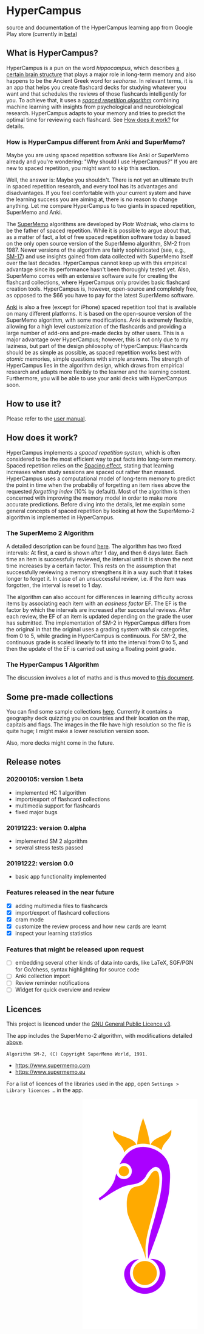 # HyperCampus
source and documentation of the HyperCampus learning app from Google Play store (currently in [beta](https://play.google.com/store/apps/details?id=onion.w4v3xrmknycexlsd.app.hypercampus))

## What is HyperCampus?

HyperCampus is a pun on the word _hippocampus_, which describes [a certain brain structure](https://en.wikipedia.org/wiki/Hippocampus) that plays a major role in long-term memory and also happens to be the Ancient Greek word for _seahorse_. In relevant terms, it is an app that helps you create flashcard decks for studying whatever you want and that schedules the reviews of those flashcards intelligently for you. To achieve that, it uses a [_spaced repetition algorithm_](https://en.wikipedia.org/wiki/Spaced_repetition) combining machine learning with insights from psychological and neurobiological research. HyperCampus adapts to your memory and tries to predict the optimal time for reviewing each flashcard. See [How does it work?](#how-does-it-work) for details.

### How is HyperCampus different from Anki and SuperMemo?

Maybe you are using spaced repetition software like Anki or SuperMemo already and you're wondering: "Why should I use HyperCampus?" If you are new to spaced repetition, you might want to skip this section.

Well, the answer is: Maybe you shouldn't. There is not yet an ultimate truth in spaced repetition research, and every tool has its advantages and disadvantages. If you feel comfortable with your current system and have the learning success you are aiming at, there is no reason to change anything. Let me compare HyperCampus to two giants in spaced repetition, SuperMemo and Anki.

The [SuperMemo](https://www.supermemo.com/) algorithms are developed by Piotr Woźniak, who claims to be the father of spaced repetition. While it is possible to argue about that, as a matter of fact, a lot of free spaced repetition software today is based on the only open source version of the SuperMemo algorithm, SM-2 from 1987. Newer versions of the algorithm are fairly sophisticated (see, e.g., [SM-17](https://supermemo.guru/wiki/Algorithm_SM-17)) and use insights gained from data collected with SuperMemo itself over the last decades. HyperCampus cannot keep up with this empirical advantage since its performance hasn't been thoroughly tested yet. Also, SuperMemo comes with an extensive software suite for creating the flashcard collections, where HyperCampus only provides basic flashcard creation tools. HyperCampus is, however, open-source and completely free, as opposed to the $66 you have to pay for the latest SuperMemo software.

[Anki](https://apps.ankiweb.net/) is also a free (except for iPhone) spaced repetition tool that is available on many different platforms. It is based on the open-source version of the SuperMemo algorithm, with some modifications. Anki is extremely flexible, allowing for a high level customization of the flashcards and providing a large number of add-ons and pre-made decks by other users. This is a major advantage over HyperCampus; however, this is not only due to my laziness, but part of the design philosophy of HyperCampus: Flashcards should be as simple as possible, as spaced repetition works best with _atomic_ memories, simple questions with simple answers. The strength of HyperCampus lies in the algorithm design, which draws from empirical research and adapts more flexibly to the learner and the learning content. Furthermore, you will be able to use your anki decks with HyperCampus soon.

## How to use it?

Please refer to the [user manual](docs/user_guide.md).

## How does it work?

HyperCampus implements a _spaced repetition system_, which is often considered to be the most efficient way to put facts into long-term memory. Spaced repetition relies on the [Spacing effect](https://en.wikipedia.org/wiki/Spacing_effect), stating that learning increases when study sessions are spaced out rather than massed. HyperCampus uses a computational model of long-term memory to predict the point in time when the probabiliy of forgetting an item rises above the requested _forgetting index_ (10% by default). Most of the algorithm is then concerned with improving the memory model in order to make more accurate predictions. Before diving into the details, let me explain some general concepts of spaced repetition by looking at how the SuperMemo-2 algorithm is implemented in HyperCampus.

### The SuperMemo 2 Algorithm

A detailed description can be found [here](https://supermemo.guru/wiki/SuperMemo_1.0_for_DOS_(1987)#Algorithm_SM-2). The algorithm has two fixed intervals: At first, a card is shown after 1 day, and then 6 days later. Each time an item is successfully reviewed, the interval until it is shown the next time increases by a certain factor. This rests on the assumption that successfully reviewing a memory strengthens it in a way such that it takes longer to forget it. In case of an unsuccessful review, i.e. if the item was forgotten, the interval is reset to 1 day.

The algorithm can also account for differences in learning difficulty across items by associating each item with an _easiness factor_ EF. The EF is the factor by which the intervals are increased after successful reviews. After each review, the EF of an item is updated depending on the grade the user has submitted. The implementation of SM-2 in HyperCampus differs from the original in that the original uses a grading system with six categories, from 0 to 5, while grading in HyperCampus is continuous. For SM-2, the continuous grade is scaled linearly to fit into the interval from 0 to 5, and then the update of the EF is carried out using a floating point grade. 

### The HyperCampus 1 Algorithm

The discussion involves a lot of maths and is thus moved to [this document](/docs/model.ipynb).

## Some pre-made collections

You can find some sample collections [here](/docs/sample_collections/). Currently it contains a geography deck quizzing you on countries and their location on the map, capitals and flags. The images in the file have high resolution so the file is quite huge; I might make a lower resolution version soon.

Also, more decks might come in the future.

## Release notes
### 20200105: version 1.beta
- implemented HC 1 algorithm
- import/export of flashcard collections
- multimedia support for flashcards
- fixed major bugs
### 20191223: version 0.alpha
- implemented SM 2 algorithm
- several stress tests passed
### 20191222: version 0.0
- basic app functionality implemented

### Features released in the near future
- [x] adding multimedia files to flashcards
- [x] import/export of flashcard collections
- [x] cram mode
- [x] customize the review process and how new cards are learnt
- [x] inspect your learning statistics

### Features that might be released upon request
- [ ] embedding several other kinds of data into cards, like LaTeX, SGF/PGN for Go/chess, syntax highlighting for source code
- [ ] Anki collection import
- [ ] Review reminder notifications
- [ ] Widget for quick overview and review

## Licences

This project is licenced under the [GNU General Public Licence v3](http://www.gnu.org/licenses/gpl-3.0.html).

The app includes the SuperMemo-2 algorithm, with modifications detailed [above](#the-supermemo-2-algorithm).
```
Algorithm SM-2, (C) Copyright SuperMemo World, 1991.
```
* https://www.supermemo.com
* https://www.supermemo.eu

For a list of licences of the libraries used in the app, open `Settings > Library licences …` in the app.

<img align="right" src="/logo.svg"/>
